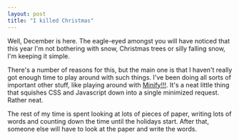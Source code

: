 ```yaml
---
layout: post
title: "I killed Christmas"
---
```

Well, December is here. The eagle-eyed amongst you will have noticed that this
year I'm not bothering with snow, Christmas trees or silly falling snow, I'm
keeping it simple.

There's a number of reasons for this, but the main one is that I haven't
really got enough time to play around with such things. I've been doing all
sorts of important other stuff, like playing around with [Minify!!!][1]. It's
a neat little thing that squishes CSS and Javascript down into a single
minimized request. Rather neat.

The rest of my time is spent looking at lots of pieces of paper, writing lots
of words and counting down the time until the holidays start. After that,
someone else will have to look at the paper and write the words.

   [1]: http://code.google.com/p/minify/

